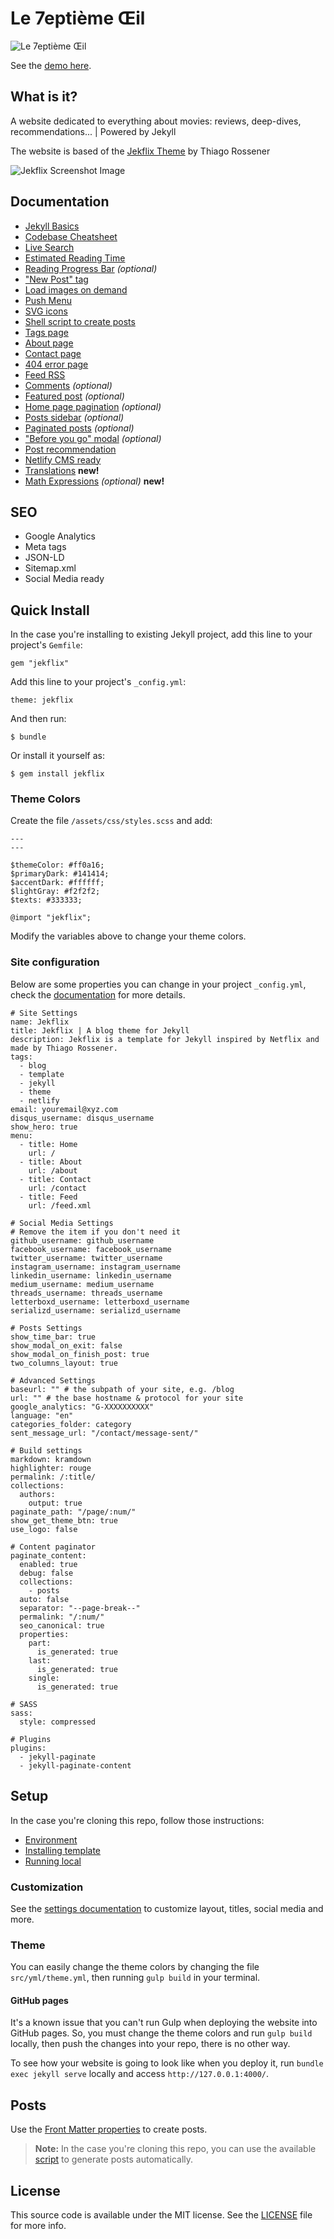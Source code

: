 # Le 7eptième Œil

![Le 7eptième Œil](https://res.cloudinary.com/dfqlcc1vj/image/upload/v1698629964/7emeOeil_hwhj3g.jpg)

See the [demo here](https://poetic-buttercream-0d3e15.netlify.app/).

## What is it?

A website dedicated to everything about movies: reviews, deep-dives, recommendations... | Powered by Jekyll

The website is based of the [Jekflix Theme](https://github.com/thiagorossener/jekflix-template) by Thiago Rossener

![Jekflix Screenshot Image](https://res.cloudinary.com/dm7h7e8xj/image/upload/v1566390829/jekflix-screenshot-2_zfiog2.jpg)

## Documentation

- [Jekyll Basics](docs/jekyll-basics.md#_config.yml)
- [Codebase Cheatsheet](docs/codebase.md#codebase-cheatsheet)
- [Live Search](docs/features.md#live-search)
- [Estimated Reading Time](docs/features.md#estimated-reading-time)
- [Reading Progress Bar](docs/features.md#reading-progress-bar) *(optional)*
- ["New Post" tag](docs/features.md#new-post-tag)
- [Load images on demand](docs/features.md#load-images-on-demand)
- [Push Menu](docs/features.md#push-menu)
- [SVG icons](docs/features.md#svg-icons)
- [Shell script to create posts](docs/features.md#shell-script-to-create-posts)
- [Tags page](docs/features.md#tags-page)
- [About page](docs/features.md#about-page)
- [Contact page](docs/features.md#contact-page)
- [404 error page](docs/features.md#404-error-page)
- [Feed RSS](docs/features.md#feed-rss)
- [Comments](docs/features.md#comments) *(optional)*
- [Featured post](docs/features.md#featured-post) *(optional)*
- [Home page pagination](docs/features.md#home-page-pagination) *(optional)*
- [Posts sidebar](docs/features.md#posts-sidebar) *(optional)*
- [Paginated posts](docs/features.md#paginated-posts) *(optional)*
- ["Before you go" modal](docs/features.md#before-you-go-modal) *(optional)*
- [Post recommendation](docs/features.md#post-recommendation)
- [Netlify CMS ready](docs/features.md#netlify-cms-ready)
- [Translations](docs/setup.md#translations) **new!**
- [Math Expressions](docs/features.md#math-expressions) *(optional)* **new!**

## SEO

- Google Analytics
- Meta tags
- JSON-LD
- Sitemap.xml
- Social Media ready

## Quick Install

In the case you're installing to existing Jekyll project, add this line to your project's `Gemfile`:

```
gem "jekflix"
```

Add this line to your project's `_config.yml`:

```
theme: jekflix
```

And then run:

```
$ bundle
```

Or install it yourself as:

```
$ gem install jekflix
```

### Theme Colors

Create the file `/assets/css/styles.scss` and add:

```
---
---

$themeColor: #ff0a16;
$primaryDark: #141414;
$accentDark: #ffffff;
$lightGray: #f2f2f2;
$texts: #333333;

@import "jekflix";
```

Modify the variables above to change your theme colors.

### Site configuration

Below are some properties you can change in your project `_config.yml`, check the [documentation](docs/settings.md#settings) for more details.

```
# Site Settings
name: Jekflix
title: Jekflix | A blog theme for Jekyll
description: Jekflix is a template for Jekyll inspired by Netflix and made by Thiago Rossener.
tags:
  - blog
  - template
  - jekyll
  - theme
  - netlify
email: youremail@xyz.com
disqus_username: disqus_username
show_hero: true
menu:
  - title: Home
    url: /
  - title: About
    url: /about
  - title: Contact
    url: /contact
  - title: Feed
    url: /feed.xml

# Social Media Settings
# Remove the item if you don't need it
github_username: github_username
facebook_username: facebook_username
twitter_username: twitter_username
instagram_username: instagram_username
linkedin_username: linkedin_username
medium_username: medium_username
threads_username: threads_username
letterboxd_username: letterboxd_username
serializd_username: serializd_username

# Posts Settings
show_time_bar: true
show_modal_on_exit: false
show_modal_on_finish_post: true
two_columns_layout: true

# Advanced Settings
baseurl: "" # the subpath of your site, e.g. /blog
url: "" # the base hostname & protocol for your site
google_analytics: "G-XXXXXXXXXX"
language: "en"
categories_folder: category
sent_message_url: "/contact/message-sent/"

# Build settings
markdown: kramdown
highlighter: rouge
permalink: /:title/
collections:
  authors:
    output: true
paginate_path: "/page/:num/"
show_get_theme_btn: true
use_logo: false

# Content paginator
paginate_content:
  enabled: true
  debug: false
  collections:
    - posts
  auto: false
  separator: "--page-break--"
  permalink: "/:num/"
  seo_canonical: true
  properties:
    part:
      is_generated: true
    last:
      is_generated: true
    single:
      is_generated: true

# SASS
sass:
  style: compressed

# Plugins
plugins:
  - jekyll-paginate
  - jekyll-paginate-content
```

## Setup

In the case you're cloning this repo, follow those instructions:

- [Environment](docs/setup.md#environment)
- [Installing template](docs/setup.md#installing-template)
- [Running local](docs/setup.md#running-local)

### Customization

See the [settings documentation](docs/settings.md#settings) to customize layout, titles, social media and more.

### Theme

You can easily change the theme colors by changing the file `src/yml/theme.yml`, then running `gulp build` in your terminal.

#### GitHub pages

It's a known issue that you can't run Gulp when deploying the website into GitHub pages. So, you must change the theme colors and run `gulp build` locally, then push the changes into your repo, there is no other way.

To see how your website is going to look like when you deploy it, run `bundle exec jekyll serve` locally and access `http://127.0.0.1:4000/`.

## Posts

Use the [Front Matter properties](docs/post.md#front-matter-properties) to create posts.

> **Note:** In the case you're cloning this repo, you can use the available [script](docs/post.md#creating-a-post) to generate posts automatically.

## License

This source code is available under the MIT license. See the [LICENSE](https://github.com/charveey/plume-quantique/blob/master/LICENSE) file for more info.
